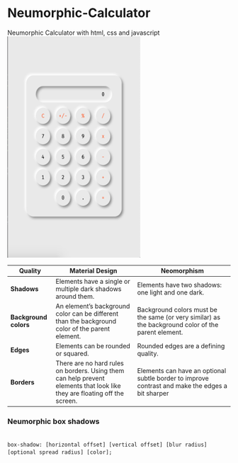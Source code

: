 # Neumorphic-Calculator
Neumorphic Calculator with html, css and javascript
<img src="https://github.com/priya-jain-dev/Neumorphic-Calculator/blob/master/images/calculator.png" width="300" height="500">
<table class="has-fixed-layout"><thead><tr><th>Quality</th><th>Material Design</th><th>Neomorphism</th></tr></thead><tbody><tr><td><strong>Shadows</strong></td><td>Elements have&nbsp;a&nbsp;single or multiple dark shadows around them.&nbsp;</td><td>Elements have two shadows: one&nbsp;light and one dark.</td></tr><tr><td><strong>Background colors</strong></td><td>An element’s background color can be different than the background color of the parent element.</td><td>Background colors&nbsp;must be the same&nbsp;(or&nbsp;very similar) as the&nbsp;background&nbsp;color of the parent element.</td></tr><tr><td><strong>Edges</strong></td><td>Elements can be rounded or squared.</td><td>Rounded edges are a defining quality.</td></tr><tr><td><strong>Borders</strong></td><td>There are no hard rules on borders. Using them can help prevent elements that look like they are floating off the screen.</td><td>Elements can have an optional subtle border to improve contrast and make the edges a bit sharper</td></tr></tbody></table>

### Neumorphic box shadows
<code>
box-shadow: [horizontal offset] [vertical offset] [blur radius] [optional spread radius] [color];
</code>